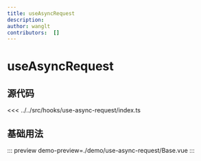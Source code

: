 ```yaml
---
title: useAsyncRequest
description:
author: wanglt
contributors:  []
---
```


# useAsyncRequest

## 源代码
<<< ../../src/hooks/use-async-request/index.ts

## 基础用法
::: preview
demo-preview=./demo/use-async-request/Base.vue
:::

